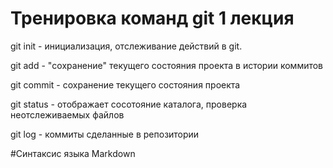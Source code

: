 # Тренировка команд git 1 лекция

 git init - инициализация, отслеживание действий в git.

 git add - "сохранение" текущего состояния проекта в истории коммитов

 git commit - сохранение текущего состояния проекта

 git status - отображает сосотояние каталога, проверка неотслеживаемых файлов

 git log - коммиты сделанные в репозитории

#Синтаксис языка Markdown

